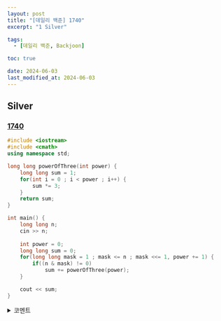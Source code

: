```yaml
---
layout: post
title: "[데일리 백준] 1740"
excerpt: "1 Silver"

tags:
  - [데일리 백준, Backjoon]

toc: true

date: 2024-06-03
last_modified_at: 2024-06-03
---
```

## Silver
### [1740][def]

```c++
#include <iostream>
#include <cmath>
using namespace std;

long long powerOfThree(int power) {
    long long sum = 1;
    for(int i = 0 ; i < power ; i++) {
        sum *= 3;
    }
    return sum;
}

int main() {
    long long n;
    cin >> n;
    
    int power = 0;
    long long sum = 0;
    for(long long mask = 1 ; mask <= n ; mask <<= 1, power += 1) {
        if((n & mask) != 0)
            sum += powerOfThree(power);
    }

    cout << sum;
}
```

<details>
<summary>코멘트</summary>
<div markdown="1">

- 비트마스킹을 사용하면 아주 아름다워지는 문제

- `long`은 생각보다 큰 수를 잘 못담는다. (JAVA와 다름)  
`long long`을 쓰자

- `<cmath>` 라이브러리의 함수들은 대부분 계산 결과로 `double`을 리턴하므로,  
부동소수점 문제가 발생할 수 있다.  
매우 큰 수를 다루어야 하는 경우,  
직접 계산 함수를 구현하자.  

</div>
</details>

[def]: https://www.acmicpc.net/problem/1740